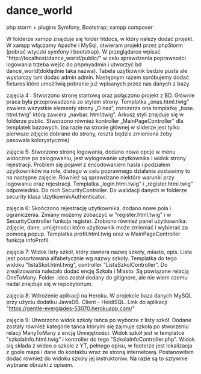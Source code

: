 # dance_world
php storm + plugins Symfony, Bootstrap; 
xampp
composer 

W folderze xampp znajduje się folder htdocs, w który należy dodać projekt. W xampp włączamy Apache i MySql, otwieram projekt przez phpStorm (pobrać wtyczki symfony i bootstrap). W przeglądarce wpisać "http://localhost/dance_world/public/" w celu sprawdzenia poprawności logowania trzeba wejśc do phpmyadmin i utworzyć bd dance_world(dokłądnie taka nazwa). Tabela uzytkownik bedzie pusta ale wystarczy tam dodac admin admin. Następnym razem spróbujemy dodać fixtures które umożliwią pobranie już wpisanych przez nas danych z bazy.

zajęcia 4 : Stworzono stronę startową oraz połączono projekt z BD. Głównie praca była przeprowadzona ze stylem strony. Templatka „onas.html.twig” zawiera wszystkie elementy strony „O nas”, rozszerza ona templatkę „base. html.twig” którą zawiera „navbar. html.twig”. Arkusz styli znajduje się w folderze public. Stworzono również kontroller  „MainPageController” dla templatek bazowych. (na razie na stronie głównej w sliderze jest tylko pierwsze zdjęcie dobrane do strony, reszta będzie zmieniona żeby pasowała kolorystycznie)

zajęcia 5: Stworzono stronę logowania, dodano nowe opcje w menu widoczne po zalogowaniu, jest wylogowanie użytkownika i widok strony rejestracji. Problem się pojawił z encodowaniem hasła i podziałem użytkowników na role, dlatego w celu poprawnego działania zostawimy to na następne zajęcie. Również są sprawdzane niektóre warunki przy logowaniu oraz rejestracji. Templatka „login.html.twig” i „register.html.twig” odpowiednio. Do nich SecurityController. Do walidacji danych w folderze security klasa UzytkownikAuthenticator.

zajęcia 6: Skończono rejestrację użytkownika, dodano nowe pola i ograniczenia. Zmiany możemy zobaczyć w "register.html.twig" i w SecurityController funkcja register. Zrobiono również panel użytkownika: zdjęcie, dane, umijętności które użytkownik może zmieniać i wybierać za pomocą popup. Templatka profil.html.twig oraz w MainPageController funkcja infoProfil.

zajęcia 7: Widok listy szkół, który zawiera nazwę szkoły, miasto, opis. Lista jest posortowana alfabetycznie wg nazwy szkoły. Templatka do tego widoku "listaSkol.html.twig", controller "ListaSzkolController". Do zrealizowania należało dodać encję Szkoła i Miasto. Są powiązane relacją OneToMany. Folder .idea został dodany do gitignore, ale nie wiem czemu nadal znajduje się w repozytorium. 

zajęcia 8: Wdrożenie aplikacji na Heroku. W projekcie baza danych MySQL przy użyciu dodatku JawsDB. Client - HeidiSQL. Link do aplikacji "https://gentle-everglades-53070.herokuapp.com/" 

zajęcia 9: Utworzono widok szkoły tańca po wyborze z listy szkół. Dodane zostały również kategorie tańca którymi się zajmuje szkoła po stworzeniu relacji ManyToMany z encją Umiejętności. Widok szkół jest w templatce "szkolaInfo.html.twig" i kontroller do tego "SzkolaInfoController.php". Widok się składa z wideo o szkole z YT, pełnego opisu, w footerze jest lokalizacja z goole maps i dane do kontaktu wraz ze stroną internetową. Postanowiłam dodać również do widoku szkoły jej instruktorów. Na razie są to sztywnie wybrane obrazki z opisem.

